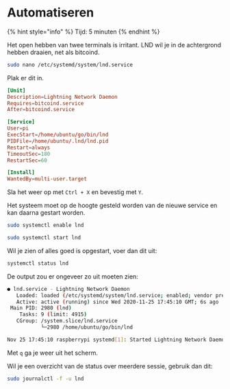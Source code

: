 # Automatiseren

{% hint style="info" %}
Tijd: 5 minuten
{% endhint %}

Het open hebben van twee terminals is irritant. LND wil je in de achtergrond hebben draaien, net als bitcoind.

```bash
sudo nano /etc/systemd/system/lnd.service
```

Plak er dit in.

```toml
[Unit]
Description=Lightning Network Daemon
Requires=bitcoind.service
After=bitcoind.service

[Service]
User=pi
ExecStart=/home/ubuntu/go/bin/lnd
PIDFile=/home/ubuntu/.lnd/lnd.pid
Restart=always
TimeoutSec=180
RestartSec=60

[Install]
WantedBy=multi-user.target
```

Sla het weer op met `Ctrl + X` en bevestig met `Y`.

Het systeem moet op de hoogte gesteld worden van de nieuwe service en kan daarna gestart worden.

```bash
sudo systemctl enable lnd
```

```bash
sudo systemctl start lnd
```

Wil je zien of alles goed is opgestart, voer dan dit uit:

```bash
systemctl status lnd
```

De output zou er ongeveer zo uit moeten zien:

```bash
● lnd.service - Lightning Network Daemon
   Loaded: loaded (/etc/systemd/system/lnd.service; enabled; vendor preset: enabled)
   Active: active (running) since Wed 2020-11-25 17:45:10 GMT; 6s ago
 Main PID: 2980 (lnd)
    Tasks: 9 (limit: 4915)
   CGroup: /system.slice/lnd.service
           └─2980 /home/ubuntu/go/bin/lnd

Nov 25 17:45:10 raspberrypi systemd[1]: Started Lightning Network Daemon.
```

Met `q` ga je weer uit het scherm.

Wil je een overzicht van de status over meerdere sessie, gebruik dan dit:

```bash
sudo journalctl -f -u lnd
```

